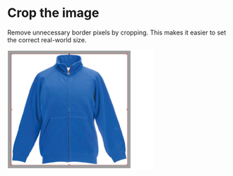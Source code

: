 # Crop the image

Remove unnecessary border pixels by cropping. This makes it easier to set the correct real-world size.

![CropImage.png](assets/CropImage.png)
